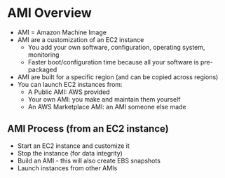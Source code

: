 # AMI Overview
- AMI = Amazon Machine Image
- AMI are a customization of an EC2 instance
    - You add your own software, configuration, operating system, monitoring
    - Faster boot/configuration time because all your software is pre-packaged
- AMI are built for a specific region (and can be copied across regions)
- You can launch EC2 instances from:
    - A Public AMI: AWS provided
    - Your own AMI: you make and maintain them yourself
    - An AWS Marketplace AMI: an AMI someone else made


## AMI Process (from an EC2 instance)
- Start an EC2 instance and customize it
- Stop the instance (for data integrity)
- Build an AMI - this will also create EBS snapshots
- Launch instances from other AMIs